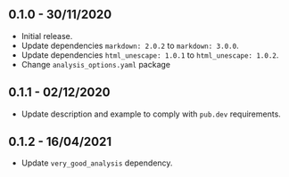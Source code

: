 ## 0.1.0 - 30/11/2020

* Initial release.
* Update dependencies ```markdown: 2.0.2``` to ```markdown: 3.0.0```.
* Update dependencies ```html_unescape: 1.0.1``` to ```html_unescape: 1.0.2```.
* Change ```analysis_options.yaml``` package

## 0.1.1 - 02/12/2020

* Update description and example to comply with ```pub.dev``` requirements.

## 0.1.2 - 16/04/2021

* Update ```very_good_analysis``` dependency.
